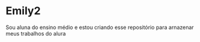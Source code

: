# Emily2 
Sou aluna do ensino médio e estou criando esse repositório para arnazenar meus trabalhos do alura
